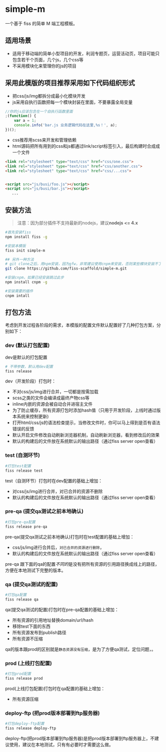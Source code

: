 # simple-m

一个基于 fiss 的简单 M 端工程模板。

## 适用场景
* 适用于移动端的简单小型项目的开发，利润专题页，运营活动页，项目可能只包含若干个页面，几个js，几个css等
* 不采用模块化来管理你的js的项目

## 采用此模版的项目推荐采用如下代码组织形式
* 把css/js/img都拆分成最小化模块开发
* js采用自执行函数把每一个模块封装在里面，不要暴露全局变量
```js
//你的js应该包含在一个自执行函数里面
;(function() {
    var a = 1;
    console.info('bar.js 业务逻辑代码在这里,%s！', a);
})();
```
* css推荐用scss来开发和管理依赖
* html源码把所有用到的css和js都通过link/script标签引入，最后构建时合成成一个文件
```html
<link rel="stylesheet" type="text/css" href="css/one.css">
<link rel="stylesheet" type="text/css" href="css/another.css">
<link rel="stylesheet" type="text/css" href="css/...css">


<script src="js/busi/foo.js"></script>
<script src="js/busi/bar.js"></script>
   ...
```

## 安装方法
>注意：因为部分插件不支持最新的nodejs，建议**nodejs <= 4.x**

```bash
#首先安装fiss
npm install fiss -g 

#安装本模版
fiss init simple-m

## 另外一种方法
# git clone之后，用npm安装，因为gfw，非常建议使用cnpm来安装，否则某些模块安装不了
git clone https://github.com/fiss-scaffold/simple-m.git

#安装cnpm，如果已经安装跳过此步
npm install cnpm -g

#安装需要的插件
cnpm intall

```

## 打包方法
考虑到开发过程各阶段的需求，本模版的配置文件默认配置好了几种打包方案，分别如下：
### dev (默认打包配置)
dev是默认的打包配置
```bash
# 不带参数，默认用dev配置
fiss release
```

dev（开发阶段）打包时：
 * 不对css/js/img进行合并，一切都是按需加载
 * scss之类的文件会编译成最终产物css等
 * inline内嵌的资源会被自动合并进宿主文件
 * 为了防止缓存，所有资源打包时添加hash值（只用于开发阶段，上线时通过版本系统来控制更新)
 * 打开html/css/js的语法检查提示，当修改文件时，你可以马上得到是否有语法错误的反馈
 * 默认开启文件修改自动刷新浏览器机制，自动刷新浏览器，看到修改后的效果
 * 默认的构建后的文件放在系统默认的输出路径（通过fiss server open查看）

### test (自测环节)
```bash
#打包test配置
fiss release test
```
test（自测环节）打包时在dev配置的基础上增加：
 * 对css/js/img进行合并，对已合并的资源不删除
 * 默认的构建后的文件放在系统默认的输出路径（通过fiss server open查看）

### pre-qa (提交qa测试之前本地确认)
```bash
#打包pre-qa配置
fiss release pre-qa
```
pre-qa(提交qa测试之前本地确认)打包时在test配置的基础上增加：
 * css/js/img进行合并后，`对已合并的资源进行删除`，
 * 默认的构建后的文件放在系统默认的输出路径（通过fiss server open查看）

pre-qa 跟下面的qa的配置*不同的*是没有把所有资源的引用路径换成线上的路径，方便在本地测试下完整的版本。


### qa (提交qa测试的配置)
```bash
#打包qa配置
fiss release qa
```
qa(提交qa测试的配置)打包时在pre-qa配置的基础上增加：
 * 所有资源的引用地址替换domain/url/hash
 * 移除test下面的东西
 * 所有资源发布到publish路径
 * 所有资源不压缩

qa的版本跟prod的区别就是`静态资源没有压缩`，是为了方便qa测试，定位问题，。


### prod (上线打包配置)
```bash
#打包prod配置
fiss release prod
```
prod(上线打包配置)打包时在qa配置的基础上增加：
 * 所有资源压缩

### deploy-ftp (把prod版本部署到ftp服务器)
```bash
#打包deploy-ftp配置
fiss release deploy-ftp
```
deploy-ftp(把prod版本部署到ftp服务器)是把prod版本部署到ftp服务器上，不建议使用，建议在本地测试，只有有必要时才需要这么做。




